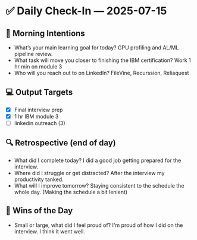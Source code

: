 # ✅ Daily Check-In — 2025-07-15

## 📌 Morning Intentions
- What’s your main learning goal for today?
  GPU profiling and AL/ML pipeline review.
- What task will move you closer to finishing the IBM certification?
  Work 1 hr min on module 3
- Who will you reach out to on LinkedIn?
  FileVine, Recurssion, Reliaquest

## 💻 Output Targets
- [x] Final interview prep
- [x] 1 hr IBM module 3
- [ ] linkedin outreach (3)

## 🔍 Retrospective (end of day)
- What did I complete today? I did a good job getting prepared for the interview.
- Where did I struggle or get distracted? After the interview my productivity tanked.
- What will I improve tomorrow? Staying consistent to the schedule the whole day. (Making the schedule a bit lenient)

## 🙌 Wins of the Day
- Small or large, what did I feel proud of? I'm proud of how I did on the interview. I think it went well.


